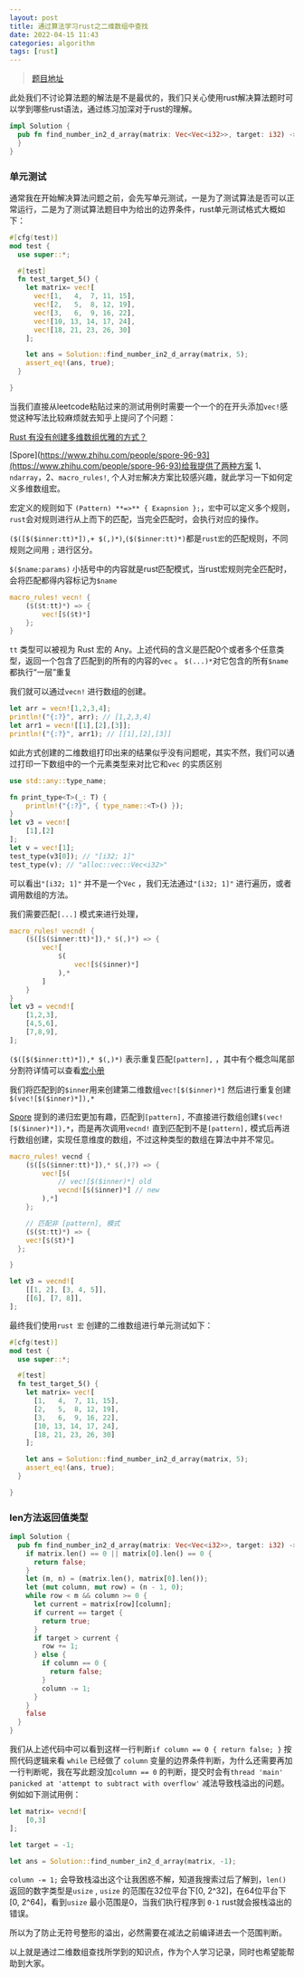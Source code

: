 ```yaml
---
layout: post
title: 通过算法学习rust之二维数组中查找
date: 2022-04-15 11:43
categories: algorithm
tags: [rust]
---
```



> [题目地址](https://leetcode-cn.com/problems/er-wei-shu-zu-zhong-de-cha-zhao-lcof/)


此处我们不讨论算法题的解法是不是最优的，我们只关心使用rust解决算法题时可以学到哪些rust语法，通过练习加深对于rust的理解。

```rust
impl Solution {
  pub fn find_number_in2_d_array(matrix: Vec<Vec<i32>>, target: i32) -> bool {
  }
}

```

### 单元测试

通常我在开始解决算法问题之前，会先写单元测试，一是为了测试算法是否可以正常运行，二是为了测试算法题目中为给出的边界条件，rust单元测试格式大概如下：

```rust
#[cfg(test)]
mod test {
  use super::*;

  #[test]
  fn test_target_5() {
    let matrix= vec![
      vec![1,   4,  7, 11, 15],
      vec![2,   5,  8, 12, 19],
      vec![3,   6,  9, 16, 22],
      vec![10, 13, 14, 17, 24],
      vec![18, 21, 23, 26, 30]
    ];

    let ans = Solution::find_number_in2_d_array(matrix, 5);
    assert_eq!(ans, true);
  }

}

```

当我们直接从leetcode粘贴过来的测试用例时需要一个一个的在开头添加`vec!`感觉这种写法比较麻烦就去知乎上提问了个问题：



[Rust 有没有创建多维数组优雅的方式？](https://www.zhihu.com/question/465345382)

[Spore](https://www.zhihu.com/people/spore-96-93](https://www.zhihu.com/people/spore-96-93)给我提供了两种方案 1、`ndarray`，2、`macro_rules!`, 个人对`宏`解决方案比较感兴趣，就此学习一下如何定义多维数组宏。

宏定义的规则如下 `(Pattern) **=>** { Exapnsion };`，`宏`中可以定义多个规则，`rust`会对规则进行从上而下的匹配，当完全匹配时，会执行对应的操作。

`($([$($inner:tt)*]),+ $(,)*)`,`($($inner:tt)*)`都是`rust宏`的匹配规则，不同规则之间用 `;` 进行区分。

`$($name:params)` 小括号中的内容就是rust匹配模式，当rust宏规则完全匹配时，会将匹配都得内容标记为`$name`

```rust
macro_rules! vecn! {
	($($t:tt)*) => {
	    vec![$($t)*]
	};
}
```

`tt` 类型可以被视为 Rust 宏的 Any。上述代码的含义是匹配0个或者多个任意类型，返回一个包含了匹配到的所有的内容的`vec` 。 `$(...)*`对它包含的所有`$name`都执行“一层”重复

我们就可以通过`vecn!` 进行数组的创建。

```rust
let arr = vecn![1,2,3,4];
println!("{:?}", arr); // [1,2,3,4]
let arr1 = vecn![[1],[2],[3]];
println!("{:?}", arr1); // [[1],[2],[3]]
```

如此方式创建的二维数组打印出来的结果似乎没有问题呢，其实不然，我们可以通过打印一下数组中的一个元素类型来对比它和`vec` 的实质区别

```rust
use std::any::type_name;

fn print_type<T>(_: T) {
    println!("{:?}", { type_name::<T>() });
}
let v3 = vecn![
    [1],[2]
];
let v = vec![1];
test_type(v3[0]); // "[i32; 1]"
test_type(v); // "alloc::vec::Vec<i32>"
```

可以看出`"[i32; 1]"` 并不是一个`Vec` ，我们无法通过`"[i32; 1]"` 进行遍历，或者调用数组的方法。

我们需要匹配`[...]` 模式来进行处理，

```rust
macro_rules! vecnd! {
	($([$($inner:tt)*]),* $(,)*) => {
		vec![
			$(
				vec![$($inner)*]
			),*
		]
	}
}
let v3 = vecnd![
    [1,2,3],
    [4,5,6],
    [7,8,9],
];
```

`($([$($inner:tt)*]),* $(,)*)` 表示重复匹配`[pattern],` ，其中有个概念叫尾部分割符详情可以查看[宏小册](https://zjp-cn.github.io/tlborm/)

我们将匹配到的`$inner`用来创建第二维数组`vec![$($inner)*]` 然后进行重复创建`$(vec![$($inner)*]),*`

[Spore](https://www.zhihu.com/people/spore-96-93) 提到的递归宏更加有趣，匹配到`[pattern],` 不直接进行数组创建`$(vec![$($inner)*]),*`，而是再次调用`vecnd!` 直到匹配到不是`[pattern],` 模式后再进行数组创建，实现任意维度的数组，不过这种类型的数组在算法中并不常见。

```rust
macro_rules! vecnd {
	($([$($inner:tt)*]),* $(,)?) => {
		vec![$(
			// vec![$($inner)*] old
			vecnd![$($inner)*] // new
		),*]
	};

	// 匹配非 [pattern], 模式
	($($t:tt)*) => {
    vec![$($t)*]
  };

}

let v3 = vecnd![
    [[1, 2], [3, 4, 5]],
    [[6], [7, 8]],
];
```

最终我们使用`rust 宏` 创建的二维数组进行单元测试如下：

```rust
#[cfg(test)]
mod test {
  use super::*;

  #[test]
  fn test_target_5() {
    let matrix= vec![
      [1,   4,  7, 11, 15],
      [2,   5,  8, 12, 19],
      [3,   6,  9, 16, 22],
      [10, 13, 14, 17, 24],
      [18, 21, 23, 26, 30]
    ];

    let ans = Solution::find_number_in2_d_array(matrix, 5);
    assert_eq!(ans, true);
  }

}
```

### len方法返回值类型

```rust
impl Solution {
  pub fn find_number_in2_d_array(matrix: Vec<Vec<i32>>, target: i32) -> bool {
    if matrix.len() == 0 || matrix[0].len() == 0 {
      return false;
    }
    let (m, n) = (matrix.len(), matrix[0].len());
    let (mut column, mut row) = (n - 1, 0);
    while row < m && column >= 0 {
      let current = matrix[row][column];
      if current == target {
        return true;
      }
      if target > current {
        row += 1;
      } else {
        if column == 0 {
          return false;
        }
        column -= 1;
      }
    }
    false
  }
}
```

我们从上述代码中可以看到这样一行判断`if column == 0 { return false; }` 按照代码逻辑来看 `while` 已经做了 `column` 变量的边界条件判断，为什么还需要再加一行判断呢，我在写此题没加`column == 0` 的判断，提交时会有`thread 'main' panicked at 'attempt to subtract with overflow'` 减法导致栈溢出的问题。例如如下测试用例：

```rust
let matrix= vecnd![
	[0,3]
];

let target = -1;

let ans = Solution::find_number_in2_d_array(matrix, -1);
```

`column -= 1;` 会导致栈溢出这个让我困惑不解，知道我搜索过后了解到，`len()` 返回的数字类型是`usize` , `usize` 的范围在32位平台下[0, 2^32]，在64位平台下[0, 2^64]，看到`usize` 最小范围是0，当我们执行程序到 `0-1` rust就会报栈溢出的错误。

所以为了防止无符号整形的溢出，必然需要在减法之前编译进去一个范围判断。

以上就是通过二维数组查找所学到的知识点，作为个人学习记录，同时也希望能帮助到大家。
